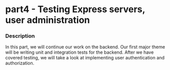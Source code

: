 # part4 - Testing Express servers, user administration

### Description

In this part, we will continue our work on the backend. Our first major theme will be writing unit and integration tests for the backend. After we have covered testing, we will take a look at implementing user authentication and authorization.